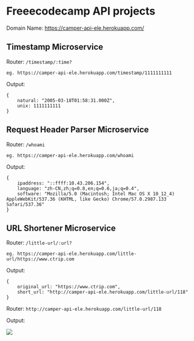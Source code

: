 # Freeecodecamp API projects
Domain Name: https://camper-api-ele.herokuapp.com/

## Timestamp Microservice

Router: `/timestamp/:time?`

`eg. https://camper-api-ele.herokuapp.com/timestamp/1111111111`

Output:

```
{
	natural: "2005-03-18T01:58:31.000Z",
	unix: 1111111111
}

```

## Request Header Parser Microservice

Router: `/whoami`

`eg. https://camper-api-ele.herokuapp.com/whoami`

Output:

```
{
	ipaddress: "::ffff:10.43.206.154",
	language: "zh-CN,zh;q=0.8,en;q=0.6,ja;q=0.4",
	software: "Mozilla/5.0 (Macintosh; Intel Mac OS X 10_12_4) AppleWebKit/537.36 (KHTML, like Gecko) Chrome/57.0.2987.133 Safari/537.36"
}

```

## URL Shortener Microservice

Router: `/little-url/:url?`

`eg. https://camper-api-ele.herokuapp.com/little-url/https://www.ctrip.com`

Output:

```
{
	original_url: "https://www.ctrip.com",
	short_url: "http://camper-api-ele.herokuapp.com/little-url/118"
}

```

Router: `http://camper-api-ele.herokuapp.com/little-url/118`

Output:

![](https://raw.githubusercontent.com/elevenBeans/Grocery/master/ShortURLResult.png)